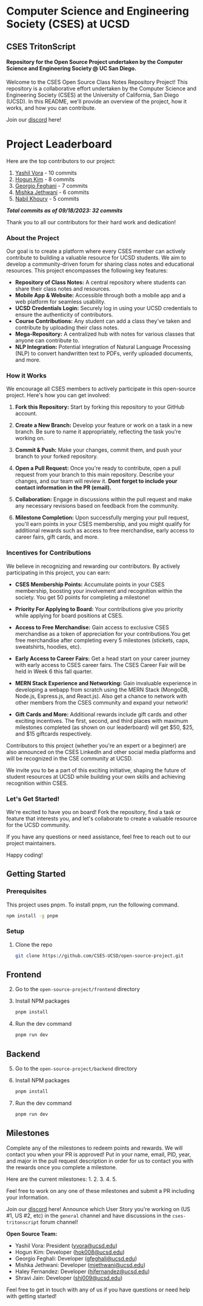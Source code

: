 # Computer Science and Engineering Society (CSES) at UCSD

## CSES TritonScript

#### Repository for the Open Source Project undertaken by the Computer Science and Engineering Society @ UC San Diego.

Welcome to the CSES Open Source Class Notes Repository Project! This repository is a collaborative effort undertaken by the Computer Science and Engineering Society (CSES) at the University of California, San Diego (UCSD). In this README, we'll provide an overview of the project, how it works, and how you can contribute.

Join our [discord](https://discord.gg/pP4B9u25Vs) here!

# Project Leaderboard

Here are the top contributors to our project:

1. [Yashil Vora](https://github.com/yashilvora19) - 10 commits
2. [Hogun Kim](https://github.com/03hgryan) - 8 commits
3. [Georgio Feghani](link_to_contributor_3) - 7 commits
4. [Mishka Jethwani](link_to_contributor_4) - 6 commits
5. [Nabil Khoury](link_to_contributor_5) - 5 commits

***Total commits as of 09/18/2023: 32 commits***

Thank you to all our contributors for their hard work and dedication!


### About the Project

Our goal is to create a platform where every CSES member can actively contribute to building a valuable resource for UCSD students. We aim to develop a community-driven forum for sharing class notes and educational resources. This project encompasses the following key features:

- **Repository of Class Notes:** A central repository where students can share their class notes and resources.
- **Mobile App & Website:** Accessible through both a mobile app and a web platform for seamless usability.
- **UCSD Credentials Login:** Securely log in using your UCSD credentials to ensure the authenticity of contributors.
- **Course Contributions:** Any student can add a class they've taken and contribute by uploading their class notes.
- **Mega-Repository:** A centralized hub with notes for various classes that anyone can contribute to.
- **NLP Integration:** Potential integration of Natural Language Processing (NLP) to convert handwritten text to PDFs, verify uploaded documents, and more.

### How it Works

We encourage all CSES members to actively participate in this open-source project. Here's how you can get involved:

1. **Fork this Repository:** Start by forking this repository to your GitHub account.

2. **Create a New Branch:** Develop your feature or work on a task in a new branch. Be sure to name it appropriately, reflecting the task you're working on.

3. **Commit & Push:** Make your changes, commit them, and push your branch to your forked repository.

4. **Open a Pull Request:** Once you're ready to contribute, open a pull request from your branch to this main repository. Describe your changes, and our team will review it. **Dont forget to include your contact information in the PR (email).**

5. **Collaboration:** Engage in discussions within the pull request and make any necessary revisions based on feedback from the community.

6. **Milestone Completion:** Upon successfully merging your pull request, you'll earn points in your CSES membership, and you might qualify for additional rewards such as access to free merchandise, early access to career fairs, gift cards, and more.

### Incentives for Contributions

We believe in recognizing and rewarding our contributors. By actively participating in this project, you can earn:

- **CSES Membership Points:** Accumulate points in your CSES membership, boosting your involvement and recognition within the society. You get 50 points for completing a milestone!

- **Priority For Applying to Board:** Your contributions give you priority while applying for board positions at CSES.

- **Access to Free Merchandise:** Gain access to exclusive CSES merchandise as a token of appreciation for your contributions.You get free merchandise after completing every 5 milestones (stickets, caps, sweatshirts, hoodies, etc). 

- **Early Access to Career Fairs:** Get a head start on your career journey with early access to CSES career fairs. The CSES Career Fair will be held in Week 6 this fall quarter.

- **MERN Stack Experience and Networking:** Gain invaluable experience in developing a webapp from scratch using the MERN Stack (MongoDB, Node.js, Express.js, and React.js). Also get a chance to network with other members from the CSES community and expand your network!

- **Gift Cards and More:** Additional rewards include gift cards and other exciting incentives. The first, second, and third places with maximum milestones completed (as shown on our leaderboard) will get $50, $25, and $15 giftcards respectively.

Contributors to this project (whether you're an expert or a beginner) are also announced on the CSES LinkedIn and other social media platforms and will be recognized in the CSE community at UCSD. 

We invite you to be a part of this exciting initiative, shaping the future of student resources at UCSD while building your own skills and achieving recognition within CSES.

### Let's Get Started!

We're excited to have you on board! Fork the repository, find a task or feature that interests you, and let's collaborate to create a valuable resource for the UCSD community.

If you have any questions or need assistance, feel free to reach out to our project maintainers.

Happy coding!

## Getting Started

### Prerequisites

This project uses pnpm. To install pnpm, run the following command.

```sh
npm install -g pnpm
```

### Setup

1. Clone the repo

   ```sh
   git clone https://github.com/CSES-UCSD/open-source-project.git
   ```

## Frontend

2. Go to the `open-source-project/frontend` directory

3. Install NPM packages

   ```sh
   pnpm install
   ```

4. Run the dev command

   ```sh
   pnpm run dev
   ```

## Backend

5. Go to the `open-source-project/backend` directory

6. Install NPM packages

   ```sh
   pnpm install
   ```

7. Run the dev command

   ```sh
   pnpm run dev
   ```

## Milestones

Complete any of the milestones to redeem points and rewards. We will contact you when your PR is approved! Put in your name, email, PID, year, and major in the pull request description in order for us to contact you with the rewards once you complete a milestone.

Here are the current milestones:
1.
2.
3.
4.
5.

Feel free to work on any one of these milestones and submit a PR including your information. 

Join our [discord](https://discord.gg/pP4B9u25Vs) here! Announce which User Story you're working on (US #1, US #2, etc) in the `general` channel and have discussions in the `cses-tritonscript` forum channel!

**Open Source Team:**

- Yashil Vora: President (yvora@ucsd.edu)
- Hogun Kim: Developer (hok008@ucsd.edu)
- Georgio Feghali: Developer (gfeghali@ucsd.edu)
- Mishka Jethwani: Developer (mjethwani@ucsd.edu)
- Haley Fernandez: Developer (hjfernandez@ucsd.edu)
- Shravi Jain: Developer (shj009@ucsd.edu)

Feel free to get in touch with any of us if you have questions or need help with getting started!